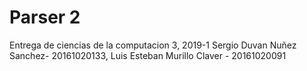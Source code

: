 # Parser 2
Entrega de ciencias de la computacion 3, 2019-1 Sergio Duvan Nuñez Sanchez- 20161020133, Luis Esteban Murillo Claver - 20161020091 
